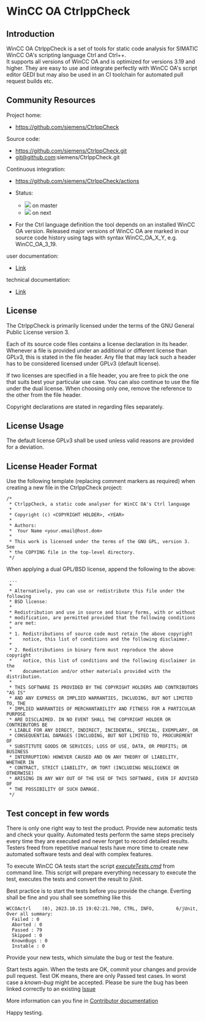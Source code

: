 
WinCC OA CtrlppCheck
=====================

Introduction
------------

WinCC OA CtrlppCheck is a set of tools for static code analysis for SIMATIC WinCC OA's scripting language Ctrl and Ctrl++.  
It supports all versions of WinCC OA and is optimized for versions 3.19 and higher.
They are easy to use and integrate perfectly with WinCC OA's script editor GEDI but may also be used in an CI toolchain for automated pull request builds etc.

Community Resources
-------------------

Project home:

- https://github.com/siemens/CtrlppCheck

Source code:

- https://github.com/siemens/CtrlppCheck.git
- git@github.com:siemens/CtrlppCheck.git

Continuous integration:

- https://github.com/siemens/CtrlppCheck/actions

- Status:
  - ![](https://github.com/siemens/CtrlppCheck/actions/workflows/main.yaml/badge.svg?branch=master) on master
  - ![](https://github.com/siemens/CtrlppCheck/actions/workflows/main.yaml/badge.svg?branch=next) on next

- For the Ctrl language definition the tool depends on an installed WinCC OA version. Released major versions of WinCC OA are marked in our source code history using tags with syntax WinCC_OA_X_Y, e.g. WinCC_OA_3_19.

user documentation:

- [Link](docs/docuSources/user.md)

technical documentation:

- [Link](docs/contributor.md)

License
-------

The CtrlppCheck is primarily licensed under the terms of the GNU
General Public License version 3.

Each of its source code files contains a license declaration in its header.
Whenever a file is provided under an additional or different license than
GPLv3, this is stated in the file header. Any file that may lack such a
header has to be considered licensed under GPLv3 (default license).

If two licenses are specified in a file header, you are free to pick the one
that suits best your particular use case. You can also continue to use the
file under the dual license. When choosing only one, remove the reference to
the other from the file header.

Copyright declarations are stated in regarding files separately.

License Usage
-------------

The default license GPLv3 shall be used unless valid reasons are provided for a
deviation.

License Header Format
---------------------

Use the following template (replacing comment markers as required) when
creating a new file in the CtrlppCheck project:

```
/*
 * CtrlppCheck, a static code analyser for WinCC OA's Ctrl language
 *
 * Copyright (c) <COPYRIGHT HOLDER>, <YEAR>
 *
 * Authors:
 *  Your Name <your.email@host.dom>
 *
 * This work is licensed under the terms of the GNU GPL, version 3.  See
 * the COPYING file in the top-level directory.
 */
```

When applying a dual GPL/BSD license, append the following to the above:

```
 ...
 *
 * Alternatively, you can use or redistribute this file under the following
 * BSD license:
 *
 * Redistribution and use in source and binary forms, with or without
 * modification, are permitted provided that the following conditions
 * are met:
 *
 * 1. Redistributions of source code must retain the above copyright
 *    notice, this list of conditions and the following disclaimer.
 *
 * 2. Redistributions in binary form must reproduce the above copyright
 *    notice, this list of conditions and the following disclaimer in the
 *    documentation and/or other materials provided with the distribution.
 *
 * THIS SOFTWARE IS PROVIDED BY THE COPYRIGHT HOLDERS AND CONTRIBUTORS "AS IS"
 * AND ANY EXPRESS OR IMPLIED WARRANTIES, INCLUDING, BUT NOT LIMITED TO, THE
 * IMPLIED WARRANTIES OF MERCHANTABILITY AND FITNESS FOR A PARTICULAR PURPOSE
 * ARE DISCLAIMED. IN NO EVENT SHALL THE COPYRIGHT HOLDER OR CONTRIBUTORS BE
 * LIABLE FOR ANY DIRECT, INDIRECT, INCIDENTAL, SPECIAL, EXEMPLARY, OR
 * CONSEQUENTIAL DAMAGES (INCLUDING, BUT NOT LIMITED TO, PROCUREMENT OF
 * SUBSTITUTE GOODS OR SERVICES; LOSS OF USE, DATA, OR PROFITS; OR BUSINESS
 * INTERRUPTION) HOWEVER CAUSED AND ON ANY THEORY OF LIABILITY, WHETHER IN
 * CONTRACT, STRICT LIABILITY, OR TORT (INCLUDING NEGLIGENCE OR OTHERWISE)
 * ARISING IN ANY WAY OUT OF THE USE OF THIS SOFTWARE, EVEN IF ADVISED OF
 * THE POSSIBILITY OF SUCH DAMAGE.
 */
```

Test concept in few words
-------------------------

There is only one right way to test the product. Provide new automatic tests and check your quality.
Automated tests perform the same steps precisely every time they are executed and never forget to record detailed results. Testers freed from repetitive manual tests have more time to create new automated software tests and deal with complex features.

To execute WinCC OA tests start the script [*executeTests.cmd*](/devTools/readme.md) from command line.
This script will prepare everything necessary to execute the test, executes the tests and convert the result to jUnit.

Best practice is to start the tests before you provide the change. Everting shall be fine and you shall see something like this
```
WCCOActrl    (0), 2023.10.15 19:02:21.700, CTRL, INFO,        6/jUnit, Over all summary:
  Failed : 0
  Aborted : 0
  Passed : 79
  Skipped : 0
  KnownBugs : 0
  Instable : 0
```

Provide your new tests, which simulate the bug or test the feature.

Start tests again. When the tests are OK, commit your changes and provide pull request.
Test OK means, there are only Passed test cases. In worst case a *known-bug* might be accepted.
Please be sure the bug has been linked correctly to an existing [Issue](https://github.com/siemens/CtrlppCheck/issues)

More information can you fine in [Contributor documentation](docs/contributor.md)

Happy testing.

